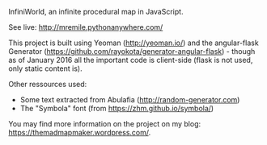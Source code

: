 InfiniWorld, an infinite procedural map in JavaScript.

See live: http://mremile.pythonanywhere.com/

This project is built using Yeoman (http://yeoman.io/) and the angular-flask Generator (https://github.com/rayokota/generator-angular-flask) - though as of January 2016 all the important code is client-side (flask is not used, only static content is).
 
Other ressources used:

 * Some text extracted from Abulafia (http://random-generator.com)
 * The "Symbola" font (from https://zhm.github.io/symbola/)

You may find more information on the project on my blog: https://themadmapmaker.wordpress.com/.
 